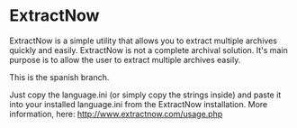 # ExtractNow

ExtractNow is a simple utility that allows you to extract multiple archives quickly and easily. 
ExtractNow is not a complete archival solution. 
It's main purpose is to allow the user to extract multiple archives easily.

This is the spanish branch. 


Just copy the language.ini (or simply copy the strings inside) and paste it into your installed language.ini from the ExtractNow installation. 
More information, here:
http://www.extractnow.com/usage.php
